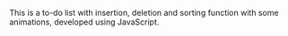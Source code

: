 This is a to-do list with insertion, deletion and sorting function with some animations, developed using JavaScript.
